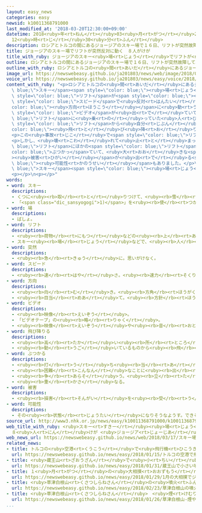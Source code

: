 ```yaml
---
layout: easy_news
categories: easy
newsid: k10011368791000
last_modified_at: '2018-03-20T12:30:00+09:00'
datetime: 2018<ruby>年<rt>ねん</rt></ruby>03<ruby>月<rt>がつ</rt></ruby>20<ruby>日<rt>にち</rt></ruby>
  12<ruby>時<rt>じ</rt></ruby>30<ruby>分<rt>ふん</rt></ruby>
description: ロシアとトルコの間にあるジョージアのスキー場で１６日、リフトが突然故障して、とても速いスピードで反対の方向に動きました。
title: ジョージアのスキー場でリフトが突然反対に動く　８人がけが
title_with_ruby: ジョージアのスキー<ruby>場<rt>じょう</rt></ruby>でリフトが<ruby>突然<rt>とつぜん</rt></ruby><ruby>反対<rt>はんたい</rt></ruby>に<ruby>動<rt>うご</rt></ruby>く　８<ruby>人<rt>にん</rt></ruby>がけが
outline: ロシアとトルコの間にあるジョージアのスキー場で１６日、リフトが突然故障して、とても速いスピードで反対の方向に動きました。
outline_with_ruby: ロシアとトルコの<ruby>間<rt>あいだ</rt></ruby>にあるジョージアのスキー<ruby>場<rt>じょう</rt></ruby>で１６<ruby>日<rt>にち</rt></ruby>、リフトが<ruby>突然<rt>とつぜん</rt></ruby><ruby>故障<rt>こしょう</rt></ruby>して、とても<ruby>速<rt>はや</rt></ruby>いスピードで<ruby>反対<rt>はんたい</rt></ruby>の<ruby>方向<rt>ほうこう</rt></ruby>に<ruby>動<rt>うご</rt></ruby>きました。
image_url: https://newswebeasy.github.io/ja201803/news/web/image/2018/03/17/K10011368791_1803170804_1803170819_01_03.jpg
voice_url: https://newswebeasy.github.io/ja201803/news/easy/voice/2018/03/20/k10011368791000.mp3
content_with_ruby: "<p>ロシアとトルコの<ruby>間<rt>あいだ</rt></ruby>にあるジョージアの<span style=\"color:\
  \ blue;\">スキー</span><span style=\"color: blue;\"><ruby>場<rt>じょう</rt></ruby></span>で１６<ruby>日<rt>にち</rt></ruby>、<span\
  \ style=\"color: blue;\">リフト</span>が<span style=\"color: blue;\"><ruby>突然<rt>とつぜん</rt></ruby></span><ruby>故障<rt>こしょう</rt></ruby>して、とても<ruby>速<rt>はや</rt></ruby>い<span\
  \ style=\"color: blue;\">スピード</span>で<ruby>反対<rt>はんたい</rt></ruby>の<span style=\"\
  color: blue;\"><ruby>方向<rt>ほうこう</rt></ruby></span>に<ruby>動<rt>うご</rt></ruby>きました。インターネットには<ruby>事故<rt>じこ</rt></ruby>のときの<span\
  \ style=\"color: blue;\">ビデオ</span>が<ruby>出<rt>で</rt></ruby>ていて、<span style=\"color:\
  \ blue;\">リフト</span>に<ruby>乗<rt>の</rt></ruby>っていた<ruby>人<rt>ひと</rt></ruby>が<ruby>落<rt>お</rt></ruby>ちたり、<span\
  \ style=\"color: blue;\">リフト</span>から<ruby>自分<rt>じぶん</rt></ruby>で<span style=\"\
  color: blue;\"><ruby>飛<rt>と</rt></ruby>び<ruby>降<rt>お</rt></ruby>り</span>たりしています。</p>\n\
  <p>この<ruby>事故<rt>じこ</rt></ruby>で<span style=\"color: blue;\">リフト</span>に<ruby>乗<rt>の</rt></ruby>っていた８<ruby>人<rt>にん</rt></ruby>がけがをしました。ジョージアのテレビなどは、<ruby>大<rt>おお</rt></ruby>きなけがではないと<ruby>言<rt>い</rt></ruby>っています。</p>\n\
  <p>しかし、<ruby>壊<rt>こわ</rt></ruby>れて<ruby>止<rt>と</rt></ruby>まった<span style=\"color:\
  \ blue;\">リフト</span>にほかの<span style=\"color: blue;\">リフト</span>がどんどん<span style=\"\
  color: blue;\">ぶつかっ</span>ていて、<ruby>大<rt>おお</rt></ruby>きな<span style=\"color: blue;\"\
  ><ruby>被害<rt>ひがい</rt></ruby></span>が<ruby>出<rt>で</rt></ruby>る<span style=\"color:\
  \ blue;\"><ruby>可能性<rt>かのうせい</rt></ruby></span>もありました。</p>\n<p><span style=\"color:\
  \ blue;\">スキー</span><span style=\"color: blue;\"><ruby>場<rt>じょう</rt></ruby></span>をつくる<ruby>仕事<rt>しごと</rt></ruby>をした<ruby>会社<rt>かいしゃ</rt></ruby>が<ruby>原因<rt>げんいん</rt></ruby>を<ruby>調<rt>しら</rt></ruby>べることにしています。</p>\n\
  <p></p>\n<p></p>"
words:
- word: スキー
  descriptions:
  - くつに<ruby><rb>取</rb><rt>と</rt></ruby>りつけて、<ruby><rb>雪</rb><rt>ゆき</rt></ruby>の<ruby><rb>上</rb><rt>うえ</rt></ruby>をすべる<ruby><rb>細長</rb><rt>ほそなが</rt></ruby>い<ruby><rb>板</rb><rt>いた</rt></ruby>。
  - 「<span class="dic_sansyogogi">1)</span>」を<ruby><rb>使</rb><rt>つか</rt></ruby>って<ruby><rb>雪</rb><rt>ゆき</rt></ruby>の<ruby><rb>上</rb><rt>うえ</rt></ruby>をすべるスポーツ。
- word: 場
  descriptions:
  - ばしょ。
- word: リフト
  descriptions:
  - <ruby><rb>荷物</rb><rt>にもつ</rt></ruby>などの<ruby><rb>上</rb><rt>あ</rt></ruby>げ<ruby><rb>下</rb><rt>お</rt></ruby>ろしに<ruby><rb>使</rb><rt>つか</rt></ruby>う、<ruby><rb>小</rb><rt>ちい</rt></ruby>さなエレベーター。<ruby><rb>昇降機</rb><rt>しょうこうき</rt></ruby>。
  - スキー<ruby><rb>場</rb><rt>じょう</rt></ruby>などで、<ruby><rb>人</rb><rt>ひと</rt></ruby>を<ruby><rb>高</rb><rt>たか</rt></ruby>い<ruby><rb>所</rb><rt>ところ</rt></ruby>に<ruby><rb>運</rb><rt>はこ</rt></ruby>ぶ<ruby><rb>装置</rb><rt>そうち</rt></ruby>。
- word: 突然
  descriptions:
  - <ruby><rb>急</rb><rt>きゅう</rt></ruby>に。思いがけなく。
- word: スピード
  descriptions:
  - <ruby><rb>速</rb><rt>はや</rt></ruby>さ。<ruby><rb>速力</rb><rt>そくりょく</rt></ruby>。
- word: 方向
  descriptions:
  - <ruby><rb>向</rb><rt>む</rt></ruby>き。<ruby><rb>方角</rb><rt>ほうがく</rt></ruby>。
  - <ruby><rb>目当</rb><rt>めあ</rt></ruby>て。<ruby><rb>方針</rb><rt>ほうしん</rt></ruby>。
- word: ビデオ
  descriptions:
  - <ruby><rb>映像</rb><rt>えいぞう</rt></ruby>。
  - 「ビデオテープ」の<ruby><rb>略</rb><rt>りゃく</rt></ruby>。
  - <ruby><rb>映像</rb><rt>えいぞう</rt></ruby>や<ruby><rb>音</rb><rt>おと</rt></ruby>を、<ruby><rb>磁気</rb><rt>じき</rt></ruby>テープに<ruby><rb>記録</rb><rt>きろく</rt></ruby>したり<ruby><rb>再生</rb><rt>さいせい</rt></ruby>したりする<ruby><rb>装置</rb><rt>そうち</rt></ruby>。
- word: 飛び降りる
  descriptions:
  - <ruby><rb>高</rb><rt>たか</rt></ruby>い<ruby><rb>所</rb><rt>ところ</rt></ruby>から<ruby><rb>飛</rb><rt>と</rt></ruby>んで<ruby><rb>降</rb><rt>お</rt></ruby>りる。
  - <ruby><rb>動</rb><rt>うご</rt></ruby>いているものから<ruby><rb>飛</rb><rt>と</rt></ruby>んで<ruby><rb>降</rb><rt>お</rt></ruby>りる。
- word: ぶつかる
  descriptions:
  - <ruby><rb>打</rb><rt>う</rt></ruby>ち<ruby><rb>当</rb><rt>あ</rt></ruby>たる。つき<ruby><rb>当</rb><rt>あ</rt></ruby>たる。
  - <ruby><rb>困難</rb><rt>こんなん</rt></ruby>なことに<ruby><rb>出</rb><rt>で</rt></ruby>あう。
  - <ruby><rb>争</rb><rt>あらそ</rt></ruby>う。<ruby><rb>立</rb><rt>た</rt></ruby>ち<ruby><rb>向</rb><rt>む</rt></ruby>かう。
  - <ruby><rb>重</rb><rt>かさ</rt></ruby>なる。
- word: 被害
  descriptions:
  - <ruby><rb>損害</rb><rt>そんがい</rt></ruby>を<ruby><rb>受</rb><rt>う</rt></ruby>けること。また、<ruby><rb>受</rb><rt>う</rt></ruby>けた<ruby><rb>害</rb><rt>がい</rt></ruby>。
- word: 可能性
  descriptions:
  - その<ruby><rb>状態</rb><rt>じょうたい</rt></ruby>になりそうなようす。できそうなようす。
source_url: http://www3.nhk.or.jp/news/easy/k10011368791000/k10011368791000.html
web_title_with_ruby: <ruby>スキー<rt>すきー</rt></ruby><ruby>場<rt>じょう</rt></ruby><ruby>リフト<rt>りふと</rt></ruby>が<ruby>高速<rt>こうそく</rt></ruby>で<ruby>逆回転<rt>ぎゃくかいてん</rt></ruby>
  ８<ruby>人<rt>にん</rt></ruby>けが <ruby>ジョージア<rt>じょーじあ</rt></ruby>
web_news_url: https://newswebeasy.github.io/news/web/2018/03/17/スキー場リフトが高速で逆回転-8人けが-ジョージア
related_news:
- title: トルコの<ruby>空港<rt>くうこう</rt></ruby>で<ruby>飛行機<rt>ひこうき</rt></ruby>が<ruby>崖<rt>がけ</rt></ruby>を<ruby>滑<rt>すべ</rt></ruby>って<ruby>海<rt>うみ</rt></ruby>に<ruby>落<rt>お</rt></ruby>ちそうになる
  url: https://newswebeasy.github.io/news/easy/2018/01/15/トルコの空港で飛行機が崖を滑って海に落ちそうになる
- title: <ruby>蔵王山<rt>ざおうざん</rt></ruby>で<ruby>小<rt>ちい</rt></ruby>さい<ruby>噴火<rt>ふんか</rt></ruby>があるかもしれない　<ruby>気<rt>き</rt></ruby>をつけて
  url: https://newswebeasy.github.io/news/easy/2018/01/31/蔵王山で小さい噴火があるかもしれない-気をつけて
- title: １<ruby>月<rt>がつ</rt></ruby>の<ruby>大相撲<rt>おおずもう</rt></ruby>でジョージア<ruby>出身<rt>しゅっしん</rt></ruby>の<ruby>栃ノ心<rt>とちのしん</rt></ruby>が<ruby>優勝<rt>ゆうしょう</rt></ruby>する
  url: https://newswebeasy.github.io/news/easy/2018/01/29/1月の大相撲でジョージア出身の栃ノ心が優勝する
- title: <ruby>草津白根山<rt>くさつしらねさん</rt></ruby>の<ruby>噴火<rt>ふんか</rt></ruby>から１か<ruby>月<rt>げつ</rt></ruby>　スキーに<ruby>来<rt>く</rt></ruby>る<ruby>人<rt>ひと</rt></ruby>は４０％<ruby>減<rt>へ</rt></ruby>る
  url: https://newswebeasy.github.io/news/easy/2018/02/23/草津白根山の噴火から1か月-スキーに来る人は40減る
- title: <ruby>草津白根山<rt>くさつしらねさん</rt></ruby>　<ruby>煙<rt>けむり</rt></ruby>や<ruby>石<rt>いし</rt></ruby>などが<ruby>出<rt>で</rt></ruby>た<ruby>噴火口<rt>ふんかこう</rt></ruby>が６つ<ruby>見<rt>み</rt></ruby>つかる
  url: https://newswebeasy.github.io/news/easy/2018/01/26/草津白根山-煙や石などが出た噴火口が6つ見つかる
...
```

